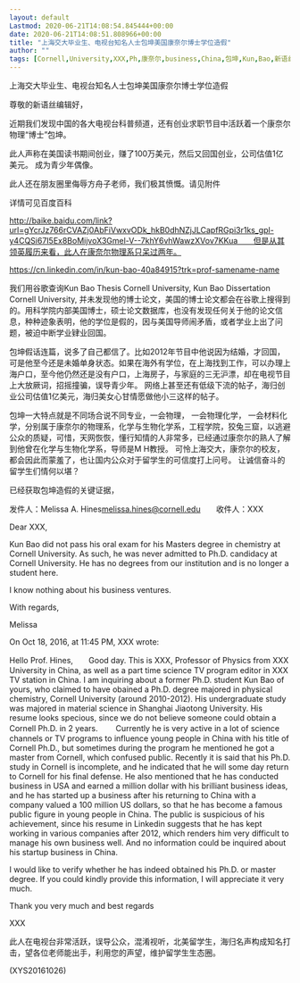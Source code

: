 ```yaml
---
layout: default
Lastmod: 2020-06-21T14:08:54.845444+00:00
date: 2020-06-21T14:08:51.808966+00:00
title: "上海交大毕业生、电视台知名人士包坤美国康奈尔博士学位造假"
author: ""
tags: [Cornell,University,XXX,Ph,康奈尔,business,China,包坤,Kun,Bao,新语丝]
---
```


上海交大毕业生、电视台知名人士包坤美国康奈尔博士学位造假

尊敬的新语丝编辑好，

近期我们发现中国的各大电视台科普频道，还有创业求职节目中活跃着一个康奈尔物理“博士”包坤。

此人声称在美国读书期间创业，赚了100万美元，然后又回国创业，公司估值1亿美元。 成为青少年偶像。

此人还在朋友圈里侮辱方舟子老师，我们极其愤慨。请见附件

详情可见百度百科

http://baike.baidu.com/link?url=gYcrJz766rCVAZj0AbFiVwxvODk_hkB0dhNZjJLCapfRGpi3r1ks_gpl-y4CQSi67I5Ex8BoMijvoX3Gmel-V--7khY6vhWawzXVov7KKua　　但是从其领英履历来看，此人在康奈尔物理系只呆过两年。

https://cn.linkedin.com/in/kun-bao-40a84915?trk=prof-samename-name

我们用谷歌查询Kun Bao Thesis Cornell University, Kun Bao Dissertation Cornell University, 并未发现他的博士论文，美国的博士论文都会在谷歌上搜得到的。用科学院内部美国博士，硕士论文数据库，也没有发现任何关于他的论文信息，种种迹象表明，他的学位是假的，因与美国导师闹矛盾，或者学业上出了问题，被迫中断学业肄业回国。

包坤假话连篇，说多了自己都信了。比如2012年节目中他说因为结婚，才回国，可是他至今还是未婚单身状态。如果在海外有学位，在上海找到工作，可以办理上海户口，至今他仍然还是没有户口，上海房子，与家庭的三无沪漂，却在电视节目上大放厥词，招摇撞骗，误导青少年。 网络上甚至还有低级下流的帖子，海归创业公司估值1亿美元，海归美女心甘情愿做他小三这样的帖子。

包坤一大特点就是不同场合说不同专业，一会物理， 一会物理化学， 一会材料化学，分别属于康奈尔的物理系，化学与生物化学系，工程学院，狡兔三窟，以逃避公众的质疑，可惜，天网恢恢，懂行知情的人非常多，已经通过康奈尔的熟人了解到他曾在化学与生物化学系，导师是M H教授。 可怜上海交大，康奈尔的校友，都会因此而蒙羞了，也让国内公众对于留学生的可信度打上问号。 让诚信奋斗的留学生们情何以堪？

已经获取包坤造假的关键证据，

发件人：Melissa A. Hines<melissa.hines@cornell.edu>　　收件人：XXX

Dear XXX,

Kun Bao did not pass his oral exam for his Masters degree in chemistry at Cornell University. As such, he was never admitted to Ph.D. candidacy at Cornell University. He has no degrees from our institution and is no longer a student here.

I know nothing about his business ventures.

With regards,

Melissa

On Oct 18, 2016, at 11:45 PM, XXX wrote:

Hello Prof. Hines,　　Good day. This is XXX, Professor of Physics from XXX University in China, as well as a part time science TV program editor in XXX TV station in China. I am inquiring about a former Ph.D. student Kun Bao of yours, who claimed to have obained a Ph.D. degree majored in physical chemistry, Cornell University (around 2010-2012). His undergraduate study was majored in material science in Shanghai Jiaotong University. His resume looks specious, since we do not believe someone could obtain a Cornell Ph.D. in 2 years. 　　Currently he is very active in a lot of science channels or TV programs to influence young people in China with his title of Cornell Ph.D., but sometimes during the program he mentioned he got a master from Cornell, which confused public. Recently it is said that his Ph.D. study in Cornell is incomplete, and he indicated that he will some day return to Cornell for his final defense. He also mentioned that he has conducted business in USA and earned a million dollar with his brilliant business ideas, and he has started up a business after his returning to China with a company valued a 100 million US dollars, so that he has become a famous public figure in young people in China. The public is suspicious of his achievement, since his resume in Linkedin suggests that he has kept working in various companies after 2012, which renders him very difficult to manage his own business well. And no information could be inquired about his startup business in China.

I would like to verify whether he has indeed obtained his Ph.D. or master degree. If you could kindly provide this information, I will appreciate it very much.

Thank you very much and best regards

XXX

此人在电视台非常活跃，误导公众，混淆视听，北美留学生，海归名声构成知名打击，望各位老师能出手，利用您的声望，维护留学生生态圈。

(XYS20161026)

